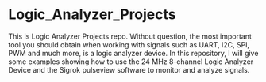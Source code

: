 # Logic_Analyzer_Projects

This is Logic Analyzer Projects repo. Without question, the most important tool you should obtain when working with signals such as UART, I2C, SPI, PWM and much more, is a logic analyzer device. In this repository, I will give some examples showing how to use the 24 MHz 8-channel Logic Analyzer Device and the Sigrok pulseview software to monitor and analyze signals.

